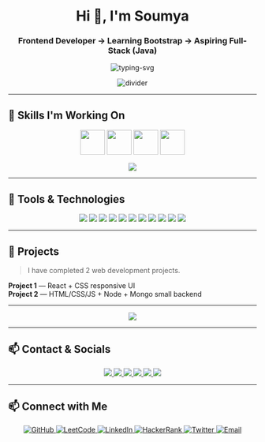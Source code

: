 <!-- HERO -->
<h1 align="center">
  Hi 👋, I'm Soumya
</h1>
<h3 align="center">Frontend Developer → Learning Bootstrap → Aspiring Full-Stack (Java)</h3>

<p align="center">
  <img src="https://readme-typing-svg.herokuapp.com?color=00FFDA&size=28&center=true&width=720&lines=Frontend+Developer+|+React+|+HTML+CSS+JS;Learning+Bootstrap+%26+Full+Stack+Java;Building+clean+UI+%2B+practical+projects" alt="typing-svg"/>
</p>

<!-- <p align="center">
  <a href="https://github.com/soumyaranjan-behera22">
    <img src="https://github-readme-stats.vercel.app/api?username=YOUR_GITHUB_USERNAME&show_icons=true&theme=tokyonight&count_private=true" alt="github stats" />
  </a>
  <a href="https://github.com/soumyaranjan-behera22">
    <img src="https://github-readme-stats.vercel.app/api/top-langs/?username=YOUR_GITHUB_USERNAME&layout=compact&theme=tokyonight" alt="top langs" />
  </a>
</p> -->

<p align="center">
  <img src="https://raw.githubusercontent.com/andreasbm/readme/master/assets/lines/colored.png" alt="divider" />
</p>

---

## 🔭 Skills I'm Working On
<p align="center">
  <img height="50" src="https://skillicons.dev/icons?i=c,cpp,java,js" />
  <img height="50" src="https://skillicons.dev/icons?i=html,css,react,bootstrap" />
  <img height="50" src="https://skillicons.dev/icons?i=mongodb,mysql" />
  <img height="50" src="https://skillicons.dev/icons?i=docker,kubernetes,aws,gcp" />
</p>

<p align="center">
  <img src="https://readme-typing-svg.herokuapp.com?font=Fira+Code&size=18&duration=4000&pause=1000&color=AAAAAA&center=true&width=720&lines=2+Web+Projects+Completed%3A+2;Currently%3A+Learning+Bootstrap+%26+Full+Stack+Topics" />
</p>

---

## 🔧 Tools & Technologies
<p align="center">
  <img src="https://img.shields.io/badge/HTML5-E34F26?logo=html5&logoColor=fff&style=for-the-badge" />
  <img src="https://img.shields.io/badge/CSS3-1572B6?logo=css3&logoColor=fff&style=for-the-badge" />
  <img src="https://img.shields.io/badge/JavaScript-F7DF1E?logo=javascript&logoColor=000&style=for-the-badge" />
  <img src="https://img.shields.io/badge/React-20232A?logo=react&logoColor=61DAFB&style=for-the-badge" />
  <img src="https://img.shields.io/badge/Bootstrap-563D7C?logo=bootstrap&logoColor=fff&style=for-the-badge" />
  <img src="https://img.shields.io/badge/MongoDB-47A248?logo=mongodb&logoColor=fff&style=for-the-badge" />
  <img src="https://img.shields.io/badge/MySQL-4479A1?logo=mysql&logoColor=fff&style=for-the-badge" />
  <img src="https://img.shields.io/badge/Docker-2496ED?logo=docker&logoColor=fff&style=for-the-badge" />
  <img src="https://img.shields.io/badge/Kubernetes-326CE5?logo=kubernetes&logoColor=fff&style=for-the-badge" />
  <img src="https://img.shields.io/badge/AWS-232F3E?logo=amazonaws&logoColor=FF9900&style=for-the-badge" />
  <img src="https://img.shields.io/badge/GCP-4285F4?logo=googlecloud&logoColor=fff&style=for-the-badge" />
</p>

---

## 🧩 Projects
> I have completed 2 web development projects.

<!-- <p align="center">
  <a href="https://github.com/YOUR_GITHUB_USERNAME/project-1">
    <img src="https://img.shields.io/badge/Project-1-00A8E8?logo=github&style=for-the-badge" />
  </a>
  <a href="https://github.com/YOUR_GITHUB_USERNAME/project-2">
    <img src="https://img.shields.io/badge/Project-2-FF6B6B?logo=github&style=for-the-badge" />
  </a>
</p> -->

**Project 1** — React + CSS responsive UI  
**Project 2** — HTML/CSS/JS + Node + Mongo small backend

---


<p align="center">
  <img src="https://readme-typing-svg.herokuapp.com?font=Fira+Code&size=20&duration=3000&pause=1000&color=61DAFB&center=true&width=700&lines=Designing+pixel+perfect+UI;Learning+back-end+essentials;Practicing+DSA+everyday" />
</p>

---

## 📫 Contact & Socials
<p align="center">
  <a href="https://github.com/YOUR_GITHUB_USERNAME">
    <img src="https://img.shields.io/badge/GitHub-%23121011.svg?logo=github&logoColor=white&style=for-the-badge" />
  </a>
  <a href="https://leetcode.com/YOUR_LEETCODE_ID">
    <img src="https://img.shields.io/badge/LeetCode-%230E1111.svg?logo=leetcode&logoColor=FFF&style=for-the-badge" />
  </a>
  <a href="https://www.linkedin.com/in/YOUR_LINKEDIN_ID">
    <img src="https://img.shields.io/badge/LinkedIn-%230A66C2.svg?logo=linkedin&logoColor=white&style=for-the-badge" />
  </a>
  <a href="https://www.hackerrank.com/YOUR_HACKERRANK_ID">
    <img src="https://img.shields.io/badge/HackerRank-%232EA44F.svg?logo=hackerrank&logoColor=white&style=for-the-badge" />
  </a>
  <a href="https://twitter.com/YOUR_TWITTER_ID">
    <img src="https://img.shields.io/badge/Twitter-%231DA1F2.svg?logo=twitter&logoColor=white&style=for-the-badge" />
  </a>
  <a href="mailto:your-email@example.com">
    <img src="https://img.shields.io/badge/Email-%23D14836.svg?logo=gmail&logoColor=white&style=for-the-badge" />
  </a>
</p>

---
## 📫 Connect with Me

<p align="center">
  <a href="https://github.com/YOUR_GITHUB_USERNAME" target="_blank">
    <img src="https://img.shields.io/badge/GitHub-%23121011.svg?logo=github&logoColor=white&style=for-the-badge&animation=fade" alt="GitHub"/>
  </a>
  <a href="https://leetcode.com/YOUR_LEETCODE_ID" target="_blank">
    <img src="https://img.shields.io/badge/LeetCode-%230E1111.svg?logo=leetcode&logoColor=FFF&style=for-the-badge&animation=fade" alt="LeetCode"/>
  </a>
  <a href="https://www.linkedin.com/in/YOUR_LINKEDIN_ID" target="_blank">
    <img src="https://img.shields.io/badge/LinkedIn-%230A66C2.svg?logo=linkedin&logoColor=white&style=for-the-badge&animation=fade" alt="LinkedIn"/>
  </a>
  <a href="https://www.hackerrank.com/YOUR_HACKERRANK_ID" target="_blank">
    <img src="https://img.shields.io/badge/HackerRank-%232EA44F.svg?logo=hackerrank&logoColor=white&style=for-the-badge&animation=fade" alt="HackerRank"/>
  </a>
  <a href="https://twitter.com/YOUR_TWITTER_ID" target="_blank">
    <img src="https://img.shields.io/badge/Twitter-%231DA1F2.svg?logo=twitter&logoColor=white&style=for-the-badge&animation=fade" alt="Twitter"/>
  </a>
  <a href="mailto:your-email@example.com" target="_blank">
    <img src="https://img.shields.io/badge/Email-%23D14836.svg?logo=gmail&logoColor=white&style=for-the-badge&animation=fade" alt="Email"/>
  </a>
</p>
